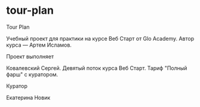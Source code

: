 # tour-plan
Tour Plan

Учебный проект для практики на курсе Веб Старт от Glo Academy. Автор курса — Артем Исламов.





Проект выполняет

Ковалевский Сергей. Девятый поток курса Веб Старт. Тариф "Полный фарш" с куратором.





Куратор

Екатерина Новик

